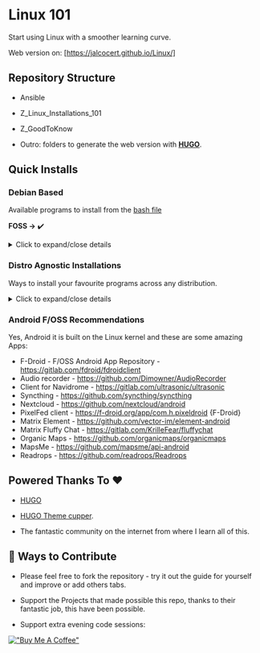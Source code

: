 # Linux 101

Start using Linux with a smoother learning curve.

Web version on: [https://jalcocert.github.io/Linux/]

## Repository Structure

* Ansible
* Z_Linux_Installations_101
* Z_GoodToKnow

* Outro: folders to generate the web version with [**HUGO**](https://fossengineer.com/web-guide-Hugo/).

## Quick Installs

### Debian Based

Available programs to install from the [bash file](https://github.com/JAlcocerT/Linux/blob/main/Ubuntu_installations_bash)

**FOSS ->** :heavy_check_mark:


<details>
  <summary>Click to expand/close details</summary>
  &nbsp;

* General:
   * Synaptic  :heavy_check_mark:
   * PPA GUI Manager :heavy_check_mark:
   * Snap store :heavy_check_mark:
   * Docker ---> :fire: **BONUS** :rocket: Extra apps can be installed easily - [Apps list and config files](https://github.com/JAlcocerT/Docker) :heavy_check_mark:
    
* Media:
    * VLC :heavy_check_mark:
    * Spotify
    
* Browsers:
    * Brave :heavy_check_mark:
    * Librewolf :heavy_check_mark:
    * Chrome
    
* Design
    * Blender :heavy_check_mark:
    * FreeCad :heavy_check_mark:
    * OpenSCad :heavy_check_mark:
    * GIMP :heavy_check_mark:
    * Photoscape :heavy_check_mark:
    * Kazam :heavy_check_mark:
    * Cura
    * Inkscapee
    * KiCad
    * Audacity
    
* Programming:
   * Octave :heavy_check_mark:
   * VSCode
   * Codium :heavy_check_mark:
   * Flutter
   * Android Studio
   * RStudio :heavy_check_mark:
   * GH Desktop :heavy_check_mark:
   * Slack
   
* Gaming:
    * WINE :heavy_check_mark:
    * Lutris :heavy_check_mark:
    * Steam
    * Epic Games
    * Origin
    
* BackUps:
   * NextCloud :heavy_check_mark:
   * Syncthing  :heavy_check_mark:
   * Timeshift :heavy_check_mark:
   * Dropbox
   * MegaSync
   * Synkron
   * Grsync
   
* Others:
   * VBOX
   * VMWare
   * VNC Server :heavy_check_mark:
   * GUFW :heavy_check_mark:
   * VPN 
     * Tailscale :heavy_check_mark:
     * Wireguard Client
   * UnetBootin :heavy_check_mark:

</details>

### Distro Agnostic Installations

Ways to install your favourite programs across any distribution.

<details>
  <summary>Click to expand/close details</summary>
  &nbsp;

#### With Ansible

Check <https://github.com/JAlcocerT/Linux/tree/main/ansible>

#### With Docker

Check <https://github.com/JAlcocerT/Docker>

#### With Nix

Compatible even with mac!

Check <https://github.com/JAlcocerT/Linux/tree/main/Nix>
</details>


   
   
### Android F/OSS Recommendations

Yes, Android it is built on the Linux kernel and these are some amazing Apps:

* F-Droid - F/OSS Android App Repository - https://gitlab.com/fdroid/fdroidclient
* Audio recorder - https://github.com/Dimowner/AudioRecorder
* Client for Navidrome - https://gitlab.com/ultrasonic/ultrasonic
* Syncthing - https://github.com/syncthing/syncthing
* Nextcloud - https://github.com/nextcloud/android
* PixelFed client - https://f-droid.org/app/com.h.pixeldroid {F-Droid}
* Matrix Element - https://github.com/vector-im/element-android
* Matrix Fluffy Chat - https://gitlab.com/KrilleFear/fluffychat
* Organic Maps - https://github.com/organicmaps/organicmaps
* MapsMe - https://github.com/mapsme/api-android
* Readrops - https://github.com/readrops/Readrops

## Powered Thanks To :heart:

* [HUGO](https://github.com/gohugoio/hugo)
* [HUGO Theme cupper](https://github.com/zwbetz-gh/cupper-hugo-theme).

* The fantastic community on the internet from where I learn all of this.

## :loudspeaker: Ways to Contribute 

* Please feel free to fork the repository - try it out the guide for yourself and improve or add others tabs.

* Support the Projects that made possible this repo, thanks to their fantastic job, this have been possible.

* Support extra evening code sessions:

[!["Buy Me A Coffee"](https://www.buymeacoffee.com/assets/img/custom_images/orange_img.png)](https://www.buymeacoffee.com/FossEngineer)